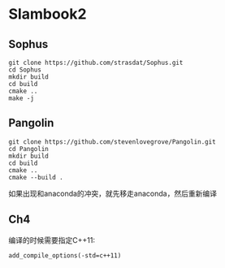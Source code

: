 # Slambook2

## Sophus 

```
git clone https://github.com/strasdat/Sophus.git
cd Sophus
mkdir build
cd build
cmake ..
make -j
```

## Pangolin

```
git clone https://github.com/stevenlovegrove/Pangolin.git
cd Pangolin
mkdir build
cd build
cmake ..
cmake --build .
```


如果出现和anaconda的冲突，就先移走anaconda，然后重新编译

## Ch4
编译的时候需要指定C++11:
```
add_compile_options(-std=c++11)
```